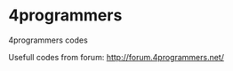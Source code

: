 4programmers
============

4programmers codes

Usefull codes from forum: http://forum.4programmers.net/
